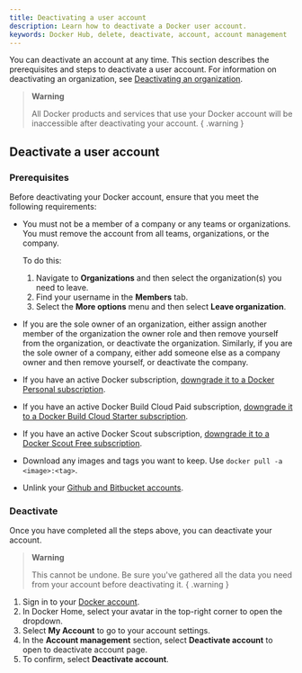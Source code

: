 ```yaml
---
title: Deactivating a user account
description: Learn how to deactivate a Docker user account.
keywords: Docker Hub, delete, deactivate, account, account management
---
```


You can deactivate an account at any time. This section describes the prerequisites and steps to deactivate a user account. For information on deactivating an organization, see [Deactivating an organization](../admin/deactivate-account.md).

>**Warning**
>
> All Docker products and services that use your Docker account will be inaccessible after deactivating your account.
{ .warning }

## Deactivate a user account

### Prerequisites

Before deactivating your Docker account, ensure that you meet the following requirements:

- You must not be a member of a company or any teams or organizations. You must remove the account from all teams, organizations, or the company.

    To do this:
    1. Navigate to **Organizations** and then select the organization(s) you need to leave.
    2. Find your username in the **Members** tab.
    3. Select the **More options** menu and then select **Leave organization**.

- If you are the sole owner of an organization, either assign another member of the organization the owner role and then remove yourself from the organization, or deactivate the organization. Similarly, if you are the sole owner of a company, either add someone else as a company owner and then remove yourself, or deactivate the company.

- If you have an active Docker subscription, [downgrade it to a Docker Personal subscription](../subscription/core-subscription/downgrade.md).

- If you have an active Docker Build Cloud Paid subscription, [downgrade it to a Docker Build Cloud Starter subscription](../billing/build-billing.md#downgrade-your-subscription).

- If you have an active Docker Scout subscription, [downgrade it to a Docker Scout Free subscription](../billing/scout-billing.md#downgrade-your-subscription).

- Download any images and tags you want to keep. Use `docker pull -a <image>:<tag>`.

- Unlink your [Github and Bitbucket accounts](../docker-hub/builds/link-source.md#unlink-a-github-user-account).

### Deactivate

Once you have completed all the steps above, you can deactivate your account.

> **Warning**
>
> This cannot be undone. Be sure you've gathered all the data you need from your account before deactivating it.
{ .warning }

1. Sign in to your [Docker account](https://account.docker.com/login).
2. In Docker Home, select your avatar in the top-right corner to open the dropdown.
3. Select **My Account** to go to your account settings.
4. In the **Account management** section, select **Deactivate account** to open to deactivate account page.
5. To confirm, select **Deactivate account**.
